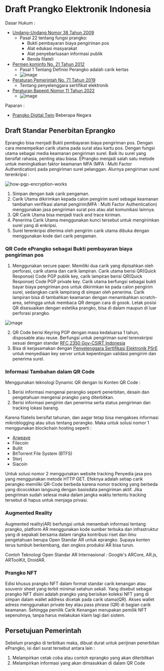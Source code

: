# Draft Prangko Elektronik Indonesia

Dasar Hukum :
* [Undang-Undang Nomor 38 Tahun 2009](./dh/UUNomor38Tahun2009.pdf)
  * Pasal 22 tentang fungsi prangko:
    * Bukti pembayaran biaya pengiriman pos
    * Alat edukasi masyarakat
    * Alat penyebarluasan informasi publik
    * Benda filateli
* [Permen kominfo No. 21 Tahun 2012](./dh/PermenkominfoNo21Tahun2012.pdf)
  * Pasal 1 Tentang Definisi Perangko adalah carik kertas
  * ![image](https://user-images.githubusercontent.com/11188109/229653892-8fcb7522-4b99-4bfc-8927-6e6bae4bd7c3.png)
* [Peraturan Pemerintah No. 71 Tahun 2019](./dh/71TAHUN2019PP.pdf)
  * Tentang penyelenggara sertifikat elektronik
* [Peraturan Bapepti Nomor 11 Tahun 2022](./dh/sk_kep_kepala_bappebti_2022_08_01_fx03j2mm_id.pdf)
  * ![image](https://user-images.githubusercontent.com/11188109/229658397-4f33cc66-0572-4999-bc50-0cde8d23ea4f.png)
  

Paparan :
* [Prangko Digital Twin](./ppt/DigitalTwinPrangko.pdf) Beberapa Negara

## Draft Standar Penerbitan Eprangko

Eprangko bisa menjadi Bukti pembayaran biaya pengiriman pos. Dengan cara menempelkan carik utama pada surat atau kartu pos. Dengan fungsi utama sebagai media keamanan pengiriman surel. Baik itu surel yang bersifat rahasia, penting atau biasa. EPrangko menjadi salah satu metode untuk meningkatkan faktor keamanan MFA (MFA : Multi Factor Authentication) pada pengiriman surel pelanggan. 
Alurnya pengiriman surel terenkripsi :

![how-pgp-encryption-works](https://user-images.githubusercontent.com/11188109/229703654-33cce3a3-425e-436b-95e2-32a6f260c173.jpg)

1. Simpan dengan baik carik pengaman.
2. Carik Utama dikirimkan kepada calon pengirim surel sebagai keamanan tambahan verifikasi alamat pengirim(MFA : Multi Factor Authentication) menggunakan jasa pengiriman surat pos atau alat komunikasi lainnya. 
3. QR Carik Utama bisa menjadi track and trace kiriman. 
4. Penerima Carik Utama menggunakan kunci tersebut untuk mengirimkan surel yang di enkripsi.
5. Surel terenkripsi diterima oleh pengirim carik utama dibuka dengan menggunakan kode dari carik pengaman.

### QR Code ePrangko sebagai Bukti pembayaran biaya pengiriman pos

1. Menggunakan secure paper. Memiliki dua carik yang dipisahkan oleh perforasi, carik utama dan carik lampiran. Carik utama berisi QR(Quick Response) Code PGP publik key, carik lampiran berisi QR(Quick Response) Code PGP private key. Carik utama berfungsi sebagai bukti bayar biaya pengiriman pos untuk dikirimkan ke pada calon pengirim surel, sedangkan carik lampirang di simpan oleh penerima. Carik lampiran bisa di tambahkan keamanan dengan menambahkan scratch-area, sehingga untuk membaca QR dengan cara di gosok. Letak posisi QR disesuaikan dengan estetika prangko, bisa di dalam maupun di luar perforasi prangko.

![image](https://user-images.githubusercontent.com/11188109/229650984-cdce0f06-92fa-446d-a1c2-f3d01cd5e27c.png)

2. QR Code berisi Keyring PGP dengan masa kedaluarsa 1 tahun, disposable atau reuse. Berfungsi untuk pengiriman surel terenskripsi sesuai dengan standar [RFC 2350 Gov-CSIRT Indonesia](https://www.idsirtii.or.id/halaman/tentang/rfc-2350-gov-csirt-indonesia.html)
3. Bisa di kerjasamakan dengan [Penyelenggara Sertifikasi Elektronik PSrE](https://www.rootca.id/) untuk menyediaan key server untuk kepentingan validasi pengirim dan penerima surel.

### Informasi Tambahan dalam QR Code

Menggunakan teknologi Dynamic QR dengan Isi Konten QR Code :
1. Berisi informasi mengenai perangko seperti penerbitan, desain dan pengetahuan mengenai prangko yang diterbitkan.
2. Berisi informasi pengirim dan penerima serta status pengiriman dan tracking lokasi barang.

Karena filatelis bersifat tahunan, dan aagar tetap bisa mengakses informasi mikroblogging atau situs tentang perangko. Maka untuk solusi nomor 1 menggunakan blockchain hosting seperti : 
* [Arweave](https://www.arweave.org/)
* Filecoin
* Bullit
* BitTorrent File System (BTFS) 
* Storj
* Siacoin

Untuk solusi nomor 2 menggunakan website tracking Penyedia jasa pos yang menggunakan metode HTTP GET. Efeknya adalah setiap carik perangko memiliki QR-Code berbeda karena nomor tracking yang berbeda yang dicocokkan langsung dengan basisdata pengiriman aktif. Jika pengiriman sudah selesai maka dalam jangka waktu tertentu tracking tersebut di hapus untuk menjaga privasi.

### Augmented Reality

Augmented reality(AR) berfungsi untuk menambah informasi tentang prangko, platform AR menggunakan kode sumber terbuka dan infrastruktur yang di sepakati bersama dalam rangka kontribusi riset dan ilmu pengetahuan berupa Open Standar AR untuk eprangko. Supaya konten terus tumbuh berkembang, dan ongkos produksi AR bisa turun. 

Contoh Teknologi Open Standar AR Internasional : Google's ARCore, AR.js, ARToolKit, DroidAR.

### Prangko NFT

Edisi khusus prangko NFT dalam format standar carik kenangan atau souvenir sheet yang terbit minimal setahun sekali. Yang disebut sebagai prangko NFT disini adalah prangko yang berisikan koleksi NFT yang di simpan dalam wallet address dicetak pada carik utama(QR). Akses wallet adress menggunakan private key atau pass phrase (QR) di bagian carik keamanan. Sehingga pemilik Carik Kenangan merupakan pemilik NFT sepenuhnya, tanpa harus melakukan klaim lagi dari sistem.

## Persetujuan Pemerintah

Sebelum prangko di terbitkan maka, dibuat durat untuk perijinan penerbitan ePrangko, isi dari surat tersebut antara lain :
1. Melampirkan cetak coba atau contoh eprangko yang akan diterbitkan
2. Melampirkan informasi yang akan dimasukkan di dalam QR Code
